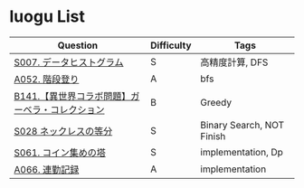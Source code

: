 # luogu List

| Question | Difficulty | Tags |
|---|---|---|
| [S007. データヒストグラム](./paizajp/S007.%20データヒストグラム.md) | S | 高精度計算, DFS |
| [A052. 階段登り](./paizajp/A052.%20階段登り.md) | A | bfs |
| [B141.【異世界コラボ問題】ガーベラ・コレクション](./paizajp/B141.【異世界コラボ問題】ガーベラ・コレクション.md) | B | Greedy |
| [S028 ネックレスの等分](./paizajp/S028%20ネックレスの等分.md) | S | Binary Search, NOT Finish |
| [S061. コイン集めの塔](./paizajp/S061.%20コイン集めの塔.md) | S | implementation, Dp |
| [A066. 連勤記録](./paizajp/A066.%20連勤記録.md) | A | implementation |

